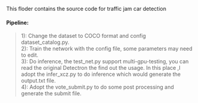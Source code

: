 This floder contains the source code for traffic jam car detection
#### Pipeline:
> 1): Change the dataset to COCO format and config dataset_catalog.py.<br>
> 2): Train the network with the config file, some parameters may need to edit.<br>
> 3): Do inference, the test_net.py support multi-gpu-testing, you can read the original Detectron the find out the usage. In this place ,I adopt the infer_xcz.py to do inference which would generate the output.txt file.<br>
> 4): Adopt the vote_submit.py to do some post processing and generate the submit file.<br>

